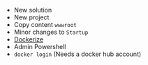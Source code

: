 * New solution
* New project
* Copy content `wwwroot`
* Minor changes to `Startup`
* [Dockerize](https://docs.docker.com/engine/examples/dotnetcore/#create-a-dockerfile-for-an-aspnet-core-application)
* Admin Powershell
* `docker login` (Needs a docker hub account)
